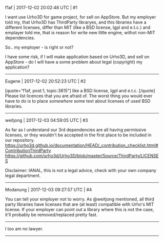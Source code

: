 f1af | 2017-12-02 20:02:48 UTC | #1

I want use Urho3D for game project, for sell on AppStore. But my employer told my, that Urho3D has ThirdParty libraryes, and this libraries have a different licenses, differ than MIT (like a BSD license, lgpl and e.t.c.) and emplayer told me, that is reason for write new little engine, withot non-MIT dependencies.

So.. my employer - is right or not?

I have some risk, if I will make application based on Urho3D, and sell on AppStore - do I will have a some problem about legal (copyright) my application?

-------------------------

Eugene | 2017-12-02 20:52:23 UTC | #2

[quote="f1af, post:1, topic:3815"]
like a BSD license, lgpl and e.t.c.
[/quote]
Please list licences that you are afraid of.
The worst thing you would ever have to do is to place _somewhere_ some text about licenses of used BSD libraries.

-------------------------

weitjong | 2017-12-03 04:59:05 UTC | #3

As far as I understand our 3rd dependencies are all having permissive licenses, or they wouldn't be accepted in the first place to be included in our repository.
https://urho3d.github.io/documentation/HEAD/_contribution_checklist.html#ContributionThirdParty
https://github.com/urho3d/Urho3D/blob/master/Source/ThirdParty/LICENSES

Disclaimer: IANAL, this is not a legal advice, check with your own company legal department.

-------------------------

Modanung | 2017-12-03 09:27:57 UTC | #4

You can tell your employer not to worry. As @weitjong mentioned, all third party libraries have licenses that are (at least) compatible with Urho's MIT license. If your employer can point out a library where this is not the case, it'll probably be removed/replaced pretty fast.

-----
I too am no lawyer.

-------------------------

